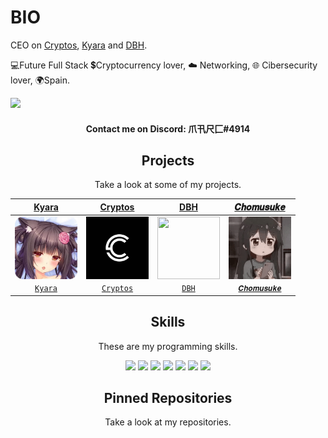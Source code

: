 

# BIO
CEO on [Cryptos](https://elmarcz.github.io/Cryptos), [Kyara](https://github.com/elmarcz/Kyara) and [DBH](https://github.com/elmarcz/DBH).

💻Future Full Stack 💲Cryptocurrency lover, ☁️ Networking, 🌐 Cibersecurity lover, 🌍Spain.  
  
![](https://komarev.com/ghpvc/?username=elmarcz&color=blueviolet)

<h4 align="center">Contact me on Discord: 爪卂尺匚#4914</h4>

<h2 align="center">Projects</h2>
<p align="center">Take a look at some of my projects.</p>
<p align="center">

  
| <a href="https://github.com/elmarcz/Kyara" target="_blank">**Kyara**</a> | <a href="https://github.com/CryptosWeb/Cryptos" target="_blank">**Cryptos**</a> | <a href="https://github.com/DBH-Discord/DBH" target="_blank">**DBH**</a> | <a href="https://discord.gg/VQsbW8uVt3" target="_blank">**𝑪𝒉𝒐𝒎𝒖𝒔𝒖𝒌𝒆**</a> |
| :---: | :---: | :---: | :---: |
| <img align='center' src='https://raw.githubusercontent.com/elmarcz/elmarcz/main/Proyectos/591cc975d78836d7e1e2b768a2642a28.webp' width="100px" height='100px'> | <img align='center' src='https://raw.githubusercontent.com/elmarcz/elmarcz/main/Proyectos/QW.jpg' width="100px"  height='100px'> | <img align='center' width="100px" src='https://raw.githubusercontent.com/elmarcz/DBH/main/src/DBH.png' height='100px'>  | <img align='center' src='https://github.com/elmarcz/elmarcz/blob/main/Proyectos/e4d028690bd0850efb8ef3e0a9983ec7.png' width="100px" height='100px'> | <img align='center' src='https://raw.githubusercontent.com/elmarcz/elmarcz/main/Proyectos/FBIpng.png' width="100px" height='100px'> | <img align='center' src='https://raw.githubusercontent.com/elmarcz/elmarcz/main/Proyectos/Logo%20Los%20Pibes.png' width="100px"  height='100px'> |
| <a href="https://github.com/elmarcz/Kyara" target="_blank">`Kyara`</a> | <a href="https://github.com/CryptosWeb/Cryptos" target="_blank">`Cryptos`</a> | <a href="https://github.com/elmarcz/DBH" target="_blank">`DBH`</a> | <a href="https://discord.gg/VQsbW8uVt3" target="_blank">`𝑪𝒉𝒐𝒎𝒖𝒔𝒖𝒌𝒆`</a> |

</p>






<h2 align="center">Skills</h2>
<p align="center">These are my programming skills.</p>

<p align="center">
   <img src='https://raw.githubusercontent.com/sammwyy/sammwyy/master/skills/css.png' height='42px'/>
   <img src='https://raw.githubusercontent.com/sammwyy/sammwyy/master/skills/html.png' height='42px'>
  <img src='https://raw.githubusercontent.com/sammwyy/sammwyy/master/skills/java.png' height='42px'>
  <img src='https://raw.githubusercontent.com/sammwyy/sammwyy/master/skills/javascript.jpg' height='42px'>
   <img src='https://raw.githubusercontent.com/sammwyy/sammwyy/master/skills/nodejs.png' height='42px'>
  <img src="https://raw.githubusercontent.com/sammwyy/sammwyy/master/skills/python.png" height="42px">
  <img src="https://raw.githubusercontent.com/sammwyy/sammwyy/master/skills/mongo.png" height="42px">
  </p>
  
  <h2 align="center">Pinned Repositories</h2>
<p align="center">Take a look at my repositories.</p>
